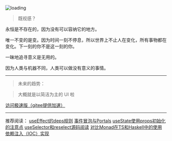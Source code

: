 ![loading](https://saber2pr.top/MyWeb/resource/image/blog-bg.webp)

> 既视感？

永恒是不存在的，因为没有可以容纳它的地方。

唯一不变的是变。因为时间一刻不停息，所以世界上不止人在变化，所有事物都在变化。下一刻的你不是这一刻的你。

一昧地追寻意义是无用的。

因为人类与机器不同，人类可以做没有意义的事情。

---

> 未来的趋势：

> 大概就是以简洁为主的 UI 啦

[访问极速版（gitee提供加速）](https://saber2pr.gitee.io/#/blog/%E6%B0%B8%E6%81%92%E3%81%AE%E5%B9%BB%E6%83%B3%E4%B9%A1)

---

推荐阅读：
[useEffect的deps规则](#/blog/React原理/useEffect的deps规则)
[事件冒泡与Portals](#/blog/React原理/事件冒泡与Portals)
[useState使用props初始化的注意点](#/blog/React原理/useState使用props初始化的注意点)
[useSelector和reselect源码阅读](#/blog/React生态/useSelector和reselect源码阅读)
[对比Monad在TS和Haskell中的使用](#/blog/Typescript基础/对比Monad在TS和Haskell中的使用)
[依赖注入（IOC）实现](#/blog/Reflect反射原理/依赖注入（IOC）实现)
